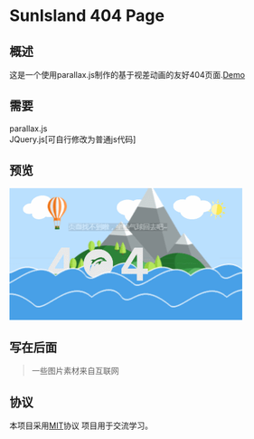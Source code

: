 # SunIsland 404 Page
## 概述
这是一个使用parallax.js制作的基于视差动画的友好404页面.[Demo](http://lidengju.com/404)

## 需要
parallax.js  
JQuery.js[可自行修改为普通js代码]

## 预览
![demo](/demo.gif)

## 写在后面
> 一些图片素材来自互联网

## 协议
本项目采用[MIT](LICENSE)协议
项目用于交流学习。
